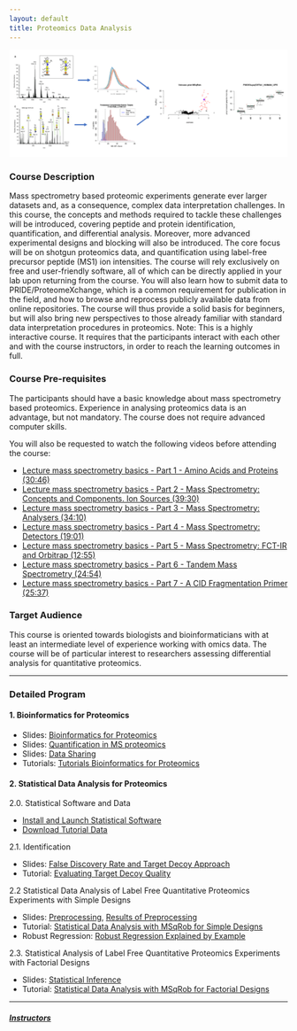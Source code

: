 ```yaml
---
layout: default
title: Proteomics Data Analysis
---
```


![IntroFig](./pages/figs/IntroFig.png)

### Course Description
Mass spectrometry based proteomic experiments generate ever larger datasets and, as a consequence, complex data interpretation challenges. In this course, the concepts and methods required to tackle these challenges will be introduced, covering peptide and protein identification, quantification, and differential analysis. Moreover, more advanced experimental designs and blocking will also be introduced. The core focus will be on shotgun proteomics data, and quantification using label-free precursor peptide (MS1) ion intensities. The course will rely exclusively on free and user-friendly software, all of which can be directly applied in your lab upon returning from the course. You will also learn how to submit data to PRIDE/ProteomeXchange, which is a common requirement for publication in the field, and how to browse and reprocess publicly available data from online repositories. The course will thus provide a solid basis for beginners, but will also bring new perspectives to those already familiar with standard data interpretation procedures in proteomics. Note: This is a highly interactive course. It requires that the participants interact with each other and with the course instructors, in order to reach the learning outcomes in full.

### Course Pre-requisites

The participants should have a basic knowledge about mass spectrometry based proteomics. Experience in analysing proteomics data is an advantage, but not mandatory. The course does not require advanced computer skills.

You will also be requested to watch the following videos before attending the course:

- [Lecture mass spectrometry basics - Part 1 - Amino Acids and Proteins (30:46)](https://www.youtube.com/watch?v=bS78rIYvFBE)
- [Lecture mass spectrometry basics - Part 2 - Mass Spectrometry: Concepts and Components. Ion Sources (39:30)](https://www.youtube.com/watch?v=vXsotPtOdRY)
- [Lecture mass spectrometry basics - Part 3 - Mass Spectrometry: Analysers (34:10)](https://www.youtube.com/watch?v=NKXhyjsgT1I)
- [Lecture mass spectrometry basics - Part 4 - Mass Spectrometry: Detectors (19:01)](https://www.youtube.com/watch?v=lxtPIyFnzGk)
- [Lecture mass spectrometry basics - Part 5 - Mass Spectrometry: FCT-IR and Orbitrap (12:55)](https://www.youtube.com/watch?v=rLmpfFjNJd4)
- [Lecture mass spectrometry basics - Part 6 - Tandem Mass Spectrometry (24:54)](https://www.youtube.com/watch?v=Wy1SwrMzhYk)
- [Lecture mass spectrometry basics - Part 7 - A CID Fragmentation Primer (25:37)](https://www.youtube.com/watch?v=JBt_9hBnXcQ)

### Target Audience
This course is oriented towards biologists and bioinformaticians with at least an intermediate level of experience working with omics data. The course will be of particular interest to researchers assessing differential analysis for quantitative proteomics.

---
### Detailed Program

#### 1. Bioinformatics for Proteomics

- Slides: [Bioinformatics for Proteomics](assets/martens_proteomics_bioinformatics_20180529.pdf)
- Slides: [Quantification in MS proteomics](assets/martens_proteomics_quantification_20180530.pdf)
- Slides: [Data Sharing](assets/DataSharingPDA18.pdf)
- Tutorials: [Tutorials Bioinformatics for Proteomics](https://compomics.com/bioinformatics-for-proteomics/)  

#### 2. Statistical Data Analysis for Proteomics

  2.0. Statistical Software and Data
  - [Install and Launch Statistical Software](pages/software4stats.md)
  - [Download Tutorial Data](https://github.com/statOmics/pda/tree/data)

  2.1. Identification
  - Slides:  [False Discovery Rate and Target Decoy Approach](assets/1_Identification_Evaluation_Target_Decoy_Approach.pdf)
  - Tutorial: [Evaluating Target Decoy Quality](pages/Identification.md)  

  2.2 Statistical Data Analysis of Label Free Quantitative Proteomics Experiments with Simple Designs
  - Slides: [Preprocessing](assets/2_MSqRob_data_analysisI.pdf), [Results of Preprocessing](assets/2_MSqRob_data_analysisIb.pdf)
  - Tutorial: [Statistical Data Analysis with MSqRob for Simple Designs](pages/sdaMsqrobSimple.md)
  - Robust Regression: [Robust Regression Explained by Example](pages/robustRegression.nb.html)  

  2.3. Statistical Analysis of Label Free Quantitative Proteomics Experiments with Factorial Designs
  - Slides: [Statistical Inference](assets/2_MSqRob_data_analysisII.pdf)
  - Tutorial: [Statistical Data Analysis with MSqRob for Factorial Designs](pages/sdaMsqrobDesign.md)

---

##### [Instructors](pages/instructors.md)

